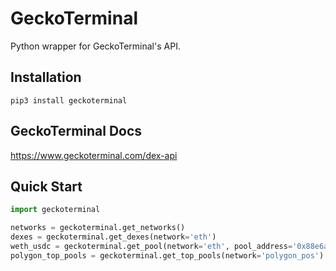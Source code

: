 # GeckoTerminal

Python wrapper for GeckoTerminal's API.

## Installation
```
pip3 install geckoterminal
```

## GeckoTerminal Docs

https://www.geckoterminal.com/dex-api

## Quick Start
```python
import geckoterminal

networks = geckoterminal.get_networks()
dexes = geckoterminal.get_dexes(network='eth')
weth_usdc = geckoterminal.get_pool(network='eth', pool_address='0x88e6a0c2ddd26feeb64f039a2c41296fcb3f5640')
polygon_top_pools = geckoterminal.get_top_pools(network='polygon_pos')
```
